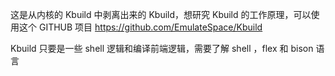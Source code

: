 
这是从内核的 Kbuild 中剥离出来的 Kbuild，想研究 Kbuild 的工作原理，可以使用这个 GITHUB 项目 https://github.com/EmulateSpace/Kbuild

Kbuild 只要是一些 shell 逻辑和编译前端逻辑，需要了解 shell ，flex 和 bison 语言

